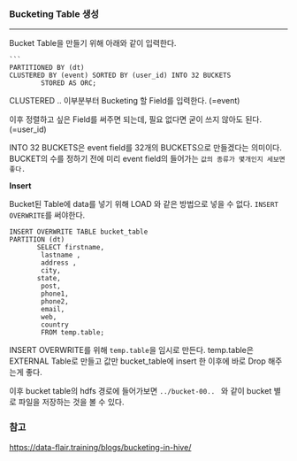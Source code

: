 ### Bucketing Table 생성

<hr>


Bucket Table을 만들기 위해 아래와 같이 입력한다.

```
​```
PARTITIONED BY (dt)
CLUSTERED BY (event) SORTED BY (user_id) INTO 32 BUCKETS
        STORED AS ORC;
```



CLUSTERED .. 이부분부터 Bucketing 할 Field를 입력한다. (=event)

이후 정렬하고 싶은 Field를 써주면 되는데, 필요 없다면 굳이 쓰지 않아도 된다. (=user_id)

INTO 32 BUCKETS은 event field를 32개의 BUCKETS으로 만들겠다는 의미이다. BUCKET의 수를 정하기 전에 미리 event field의 들어가는 `값의 종류가 몇개인지 세보면 좋다.`



**Insert**

Bucket된 Table에 data를 넣기 위해 LOAD 와 같은 방법으로 넣을 수 없다. `INSERT OVERWRITE`를 써야한다.

```
INSERT OVERWRITE TABLE bucket_table 
PARTITION (dt)
       SELECT firstname,
        lastname ,
        address ,
        city,
       state,
        post,
        phone1,
        phone2,
        email,
        web,
        country   
        FROM temp.table;

```



INSERT OVERWRITE를 위해 `temp.table`을 임시로 만든다. temp.table은 EXTERNAL Table로 만들고 값만 bucket_table에 insert 한 이후에 바로 Drop 해주는게 좋다.



이후 bucket table의 hdfs 경로에 들어가보면 `../bucket-00.. ` 와 같이 bucket 별로 파일을 저장하는 것을 볼 수 있다.



### 참고

https://data-flair.training/blogs/bucketing-in-hive/
